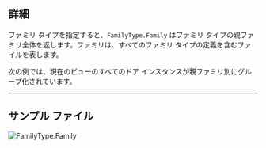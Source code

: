 ## 詳細
ファミリ タイプを指定すると、`FamilyType.Family` はファミリ タイプの親ファミリ全体を返します。ファミリは、すべてのファミリ タイプの定義を含むファイルを表します。

次の例では、現在のビューのすべてのドア インスタンスが親ファミリ別にグループ化されています。
___
## サンプル ファイル

![FamilyType.Family](./Revit.Elements.FamilyType.Family_img.jpg)
